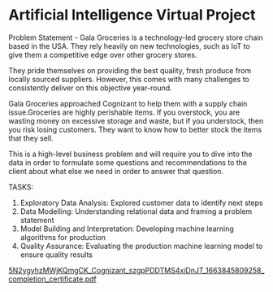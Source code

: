 # Artificial Intelligence Virtual Project

Problem Statement -
  Gala Groceries is a technology-led grocery store chain based in the USA. They rely heavily on new technologies,
  such as IoT to give them a competitive edge over other grocery stores.
  
  They pride themselves on providing the best quality, fresh produce from locally sourced suppliers.
  However, this comes with many challenges to consistently deliver on this objective year-round.
  
  Gala Groceries approached Cognizant to help them with a supply chain issue.Groceries are highly perishable items. 
  If you overstock, you are wasting money on excessive storage and waste, but if you understock,
  then you risk losing customers. They want to know how to better stock the items that they sell.

  This is a high-level business problem and will require you to dive into the data in order to formulate some questions
  and recommendations to the client about what else we need in order to answer that question.
  
  TASKS:
  
  1. Exploratory Data Analysis:
      Explored customer data to identify next steps
  2. Data Modelling:
      Understanding relational data and framing a problem statement
  3. Model Building and Interpretation:
      Developing machine learning algorithms for production
  4. Quality Assurance:
      Evaluating the production machine learning model to ensure quality results


[5N2ygyhzMWjKQmgCK_Cognizant_szgpPDDTMS4xiDnJT_1663845809258_completion_certificate.pdf](https://github.com/knownbymanoj/Cognizant_Internship/files/9975420/5N2ygyhzMWjKQmgCK_Cognizant_szgpPDDTMS4xiDnJT_1663845809258_completion_certificate.pdf)
